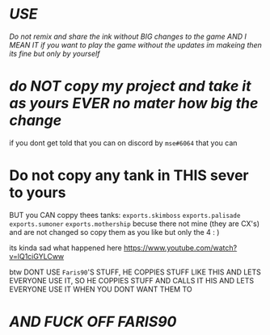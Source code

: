 # *USE*
*Do not remix and share the ink without BIG changes to the game AND I MEAN IT if you want to play the game without the updates im makeing then its fine but only by yourself*
# *do NOT copy my project and take it as yours EVER no mater how big the change*
if you dont get told that you can on discord by `mse#6064` that you can 
#  Do not copy any tank in THIS sever to yours
BUT you CAN coppy thees tanks: `exports.skimboss` `exports.palisade` `exports.sumoner` `exports.mothership`
becuse there not mine (they are CX's) and are not changed so copy them as you like but only the 4 : )

its kinda sad what happened here <https://www.youtube.com/watch?v=lQ1ciGYLCww> 

btw DONT USE `Faris90`'S STUFF, HE COPPIES STUFF LIKE THIS AND LETS EVERYONE USE IT, SO HE COPPIES STUFF AND CALLS IT HIS AND LETS EVERYONE USE IT WHEN YOU DONT WANT THEM TO

# *AND FUCK OFF FARIS90*
